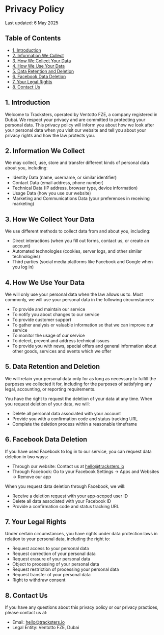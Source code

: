 # Privacy Policy

Last updated: 6 May 2025

## Table of Contents
- [1. Introduction](#1-introduction)
- [2. Information We Collect](#2-information-we-collect)
- [3. How We Collect Your Data](#3-how-we-collect-your-data)
- [4. How We Use Your Data](#4-how-we-use-your-data)
- [5. Data Retention and Deletion](#5-data-retention-and-deletion)
- [6. Facebook Data Deletion](#6-facebook-data-deletion)
- [7. Your Legal Rights](#7-your-legal-rights)
- [8. Contact Us](#8-contact-us)

## 1. Introduction

Welcome to Tracksters, operated by Ventotto FZE, a company registered in Dubai. We respect your privacy and are committed to protecting your personal data. This privacy policy will inform you about how we look after your personal data when you visit our website and tell you about your privacy rights and how the law protects you.

## 2. Information We Collect

We may collect, use, store and transfer different kinds of personal data about you, including:

- Identity Data (name, username, or similar identifier)
- Contact Data (email address, phone number)
- Technical Data (IP address, browser type, device information)
- Usage Data (how you use our website)
- Marketing and Communications Data (your preferences in receiving marketing)

## 3. How We Collect Your Data

We use different methods to collect data from and about you, including:

- Direct interactions (when you fill out forms, contact us, or create an account)
- Automated technologies (cookies, server logs, and other similar technologies)
- Third parties (social media platforms like Facebook and Google when you log in)

## 4. How We Use Your Data

We will only use your personal data when the law allows us to. Most commonly, we will use your personal data in the following circumstances:

- To provide and maintain our service
- To notify you about changes to our service
- To provide customer support
- To gather analysis or valuable information so that we can improve our service
- To monitor the usage of our service
- To detect, prevent and address technical issues
- To provide you with news, special offers and general information about other goods, services and events which we offer

## 5. Data Retention and Deletion

We will retain your personal data only for as long as necessary to fulfill the purposes we collected it for, including for the purposes of satisfying any legal, accounting, or reporting requirements.

You have the right to request the deletion of your data at any time. When you request deletion of your data, we will:

- Delete all personal data associated with your account
- Provide you with a confirmation code and status tracking URL
- Complete the deletion process within a reasonable timeframe

## 6. Facebook Data Deletion

If you have used Facebook to log in to our service, you can request data deletion in two ways:

- Through our website: Contact us at hello@tracksters.io
- Through Facebook: Go to your Facebook Settings → Apps and Websites → Remove our app

When you request data deletion through Facebook, we will:

- Receive a deletion request with your app-scoped user ID
- Delete all data associated with your Facebook ID
- Provide a confirmation code and status tracking URL

## 7. Your Legal Rights

Under certain circumstances, you have rights under data protection laws in relation to your personal data, including the right to:

- Request access to your personal data
- Request correction of your personal data
- Request erasure of your personal data
- Object to processing of your personal data
- Request restriction of processing your personal data
- Request transfer of your personal data
- Right to withdraw consent

## 8. Contact Us

If you have any questions about this privacy policy or our privacy practices, please contact us at:

- Email: hello@tracksters.io
- Legal Entity: Ventotto FZE, Dubai
